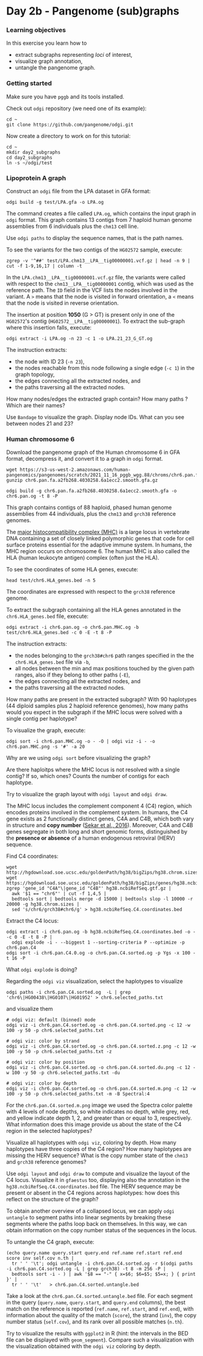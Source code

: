 Day 2b - Pangenome (sub)graphs
===

### Learning objectives

In this exercise you learn how to

- extract subgraphs representing *loci* of interest,
- visualize graph annotation,
- untangle the pangenome graph.


### Getting started

Make sure you have `pggb` and its tools installed.

Check out `odgi` repository (we need one of its example):

    cd ~
    git clone https://github.com/pangenome/odgi.git

Now create a directory to work on for this tutorial:

    cd ~
	mkdir day2_subgraphs
	cd day2_subgraphs
    ln -s ~/odgi/test


### Lipoprotein A graph

Construct an `odgi` file from the LPA dataset in GFA format:

    odgi build -g test/LPA.gfa -o LPA.og
    
The command creates a file called `LPA.og`, which contains the input graph in `odgi` format. This graph contains 13 contigs from 7 haploid human genome assemblies from 6 individuals plus the `chm13` cell line.

Use `odgi paths` to display the sequence names, that is the path names.

To see the variants for the two contigs of the `HG02572` sample, execute:

    zgrep -v '^##' test/LPA.chm13__LPA__tig00000001.vcf.gz | head -n 9 | cut -f 1-9,16,17 | column -t

In the `LPA.chm13__LPA__tig00000001.vcf.gz` file, the variants were called with respect to the `chm13__LPA__tig00000001` contig, which was used as the reference path. The `ID` field in the VCF lists the nodes involved in the variant. A `>` means that the node is visited in forward orientation, a `<` means that the node is visited in reverse orientation.

The insertion at position **1050** (G > GT) is present only in one of the `HG02572`'s contig (`HG02572__LPA__tig00000001`). To extract the sub-graph where this insertion falls, execute:

    odgi extract -i LPA.og -n 23 -c 1 -o LPA.21_23_G_GT.og
    
The instruction extracts:

- the node with ID 23 (`-n 23`),
- the nodes reachable from this node following a single edge (`-c 1`) in the graph topology,
- the edges connecting all the extracted nodes, and
- the paths traversing all the extracted nodes.

 How many nodes/edges the extracted graph contain? How many paths ? Which are their names?
 
 Use `Bandage` to visualize the graph. Display node IDs. What can you see between nodes 21 and 23?


### Human chromosome 6

Download the pangenome graph of the Human chromosome 6 in GFA format, decompress it, and convert it to a graph in `odgi` format.

    wget https://s3-us-west-2.amazonaws.com/human-pangenomics/pangenomes/scratch/2021_11_16_pggb_wgg.88/chroms/chr6.pan.fa.a2fb268.4030258.6a1ecc2.smooth.gfa.gz
    gunzip chr6.pan.fa.a2fb268.4030258.6a1ecc2.smooth.gfa.gz

    odgi build -g chr6.pan.fa.a2fb268.4030258.6a1ecc2.smooth.gfa -o chr6.pan.og -t 8 -P

This graph contains contigs of 88 haploid, phased human genome assemblies from 44 individuals, plus the `chm13` and `grch38` reference genomes.

The [major histocompatibility complex (MHC)](https://en.wikipedia.org/wiki/Major_histocompatibility_complex) is a large locus in vertebrate DNA containing a set of closely linked polymorphic genes that code for cell surface proteins essential for the adaptive immune system. In humans, the MHC region occurs on chromosome 6. The human MHC is also called the HLA (human leukocyte antigen) complex (often just the HLA).

To see the coordinates of some HLA genes, execute:

    head test/chr6.HLA_genes.bed -n 5
    
The coordinates are expressed with respect to the `grch38` reference genome.

To extract the subgraph containing all the HLA genes annotated in the `chr6.HLA_genes.bed` file, execute:

    odgi extract -i chr6.pan.og -o chr6.pan.MHC.og -b test/chr6.HLA_genes.bed -c 0 -E -t 8 -P
    
The instruction extracts:

- the nodes belonging to the `grch38#chr6` path ranges specified in the the `chr6.HLA_genes.bed` file via `-b`,
- all nodes between the min and max positions touched by the given path ranges, also if they belong to other paths (`-E`),
- the edges connecting all the extracted nodes, and
- the paths traversing all the extracted nodes.

How many paths are present in the extracted subgraph? With 90 haplotypes (44 diploid samples plus 2 haploid reference genomes), how many paths would you expect in the subgraph if the MHC locus were solved with a single contig per haplotype?

To visualize the graph, execute:

    odgi sort -i chr6.pan.MHC.og -o - -O | odgi viz -i - -o chr6.pan.MHC.png -s '#' -a 20
    
Why are we using `odgi sort` before visualizing the graph?

Are there haploitps where the MHC locus is not resolved with a single contig? If so, which ones? Counts the number of contigs for each haplotype.

Try to visualize the graph layout with `odgi layout` and `odgi draw`.


The MHC locus includes the complement component 4 (C4) region, which encodes proteins involved in the complement system. In humans, the C4 gene exists as 2 functionally distinct genes, C4A and C4B, which both vary in structure and **copy number** ([Sekar et al., 2016](https://doi.org/10.1038/nature16549)). Moreover, C4A and C4B genes segregate in both long and short genomic forms, distinguished by the **presence or absence** of a human endogenous retroviral (HERV) sequence.

Find C4 coordinates:

    wget http://hgdownload.soe.ucsc.edu/goldenPath/hg38/bigZips/hg38.chrom.sizes
    wget https://hgdownload.soe.ucsc.edu/goldenPath/hg38/bigZips/genes/hg38.ncbiRefSeq.gtf.gz
    zgrep 'gene_id "C4A"\|gene_id "C4B"' hg38.ncbiRefSeq.gtf.gz |
      awk '$1 == "chr6"' | cut -f 1,4,5 |
      bedtools sort | bedtools merge -d 15000 | bedtools slop -l 10000 -r 20000 -g hg38.chrom.sizes |
      sed 's/chr6/grch38#chr6/g' > hg38.ncbiRefSeq.C4.coordinates.bed

Extract the C4 locus:

    odgi extract -i chr6.pan.og -b hg38.ncbiRefSeq.C4.coordinates.bed -o - -c 0 -E -t 8 -P |
      odgi explode -i - --biggest 1 --sorting-criteria P --optimize -p chr6.pan.C4
    odgi sort -i chr6.pan.C4.0.og -o chr6.pan.C4.sorted.og -p Ygs -x 100 -t 16 -P

What `odgi explode` is doing?

Regarding the `odgi viz` visualization, select the haplotypes to visualize

    odgi paths -i chr6.pan.C4.sorted.og  -L | grep 'chr6\|HG00438\|HG0107\|HG01952' > chr6.selected_paths.txt

and visualize them

    # odgi viz: default (binned) mode
    odgi viz -i chr6.pan.C4.sorted.og -o chr6.pan.C4.sorted.png -c 12 -w 100 -y 50 -p chr6.selected_paths.txt

    # odgi viz: color by strand
    odgi viz -i chr6.pan.C4.sorted.og -o chr6.pan.C4.sorted.z.png -c 12 -w 100 -y 50 -p chr6.selected_paths.txt -z

    # odgi viz: color by position
    odgi viz -i chr6.pan.C4.sorted.og -o chr6.pan.C4.sorted.du.png -c 12 -w 100 -y 50 -p chr6.selected_paths.txt -du

    # odgi viz: color by depth
    odgi viz -i chr6.pan.C4.sorted.og -o chr6.pan.C4.sorted.m.png -c 12 -w 100 -y 50 -p chr6.selected_paths.txt -m -B Spectral:4

For the `chr6.pan.C4.sorted.m.png` image we used the Spectra color palette with 4 levels of node depths, so  white indicates no depth, while grey, red, and yellow indicate depth 1, 2,
and greater than or equal to 3, respectively. What information does this image provide us about the state of the C4 region in the selected haplotypes?

Visualize all haplotypes with `odgi viz`, coloring by depth. How many haplotypes have three copies of the C4 region? How many haplotypes are missing the HERV sequence? What is the copy number state of the `chm13` and `grch38` reference genomes?

Use `odgi layout` and `odgi draw` to compute and visualize the layout of the C4 locus. Visualize it in `gfaestus` too, displaying also the annotation in the `hg38.ncbiRefSeq.C4.coordinates.bed` file. The HERV sequence may be present or absent in the C4 regions across haplotypes: how does this reflect on the structure of the graph?


To obtain another overview of a collapsed locus, we can apply `odgi untangle` to segment paths into linear segments by breaking these segments where the paths loop back on themselves. In this way, we can obtain information on the copy number status of the sequences in the locus.

To untangle the C4 graph, execute:

    (echo query.name query.start query.end ref.name ref.start ref.end score inv self.cov n.th |
      tr ' ' '\t'; odgi untangle -i chr6.pan.C4.sorted.og -r $(odgi paths -i chr6.pan.C4.sorted.og -L | grep grch38) -t 8 -m 256 -P |
      bedtools sort -i - ) | awk '$8 == "-" { x=$6; $6=$5; $5=x; } { print }' |
      tr ' ' '\t'   > chr6.pan.C4.sorted.untangle.bed
      
Take a look at the `chr6.pan.C4.sorted.untangle.bed` file. For each segment in the query (`query.name`, `query.start`, and `query.end` columns), the best match on the reference is reported (`ref.name`, `ref.start`, and `ref.end`), with information about the quality of the match (`score`), the strand (`inv`), the copy number status (`self.cov`), and its rank over all possible matches (`n.th`).

Try to visualize the results with `ggplot2` in R (hint: the intervals in the BED file can be displayed with `geom_segment`). Compare such a visualization with the visualization obtained with the `odgi viz` coloring by depth.

